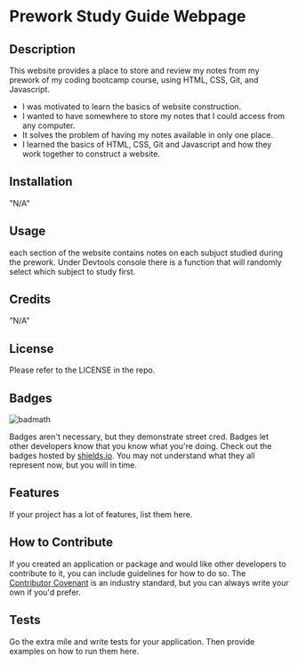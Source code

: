 # Prework Study Guide Webpage

## Description

This website provides a place to store and review my notes from my prework of my coding bootcamp course, using HTML, CSS, Git, and Javascript.

- I was motivated to learn the basics of website construction.
- I wanted to have somewhere to store my notes that I could access from any computer.
- It solves the problem of having my notes available in only one place. 
- I learned the basics of HTML, CSS, Git and Javascript and how they work together to construct a website. 

## Installation

"N/A"

## Usage

each section of the website contains notes on each subjuct studied during the prework. Under Devtools console there is a function that will randomly select which subject to study first. 



## Credits

"N/A"

## License

Please refer to the LICENSE in the repo.

## Badges

![badmath](https://img.shields.io/github/languages/top/nielsenjared/badmath)

Badges aren't necessary, but they demonstrate street cred. Badges let other developers know that you know what you're doing. Check out the badges hosted by [shields.io](https://shields.io/). You may not understand what they all represent now, but you will in time.

## Features

If your project has a lot of features, list them here.

## How to Contribute

If you created an application or package and would like other developers to contribute to it, you can include guidelines for how to do so. The [Contributor Covenant](https://www.contributor-covenant.org/) is an industry standard, but you can always write your own if you'd prefer.

## Tests

Go the extra mile and write tests for your application. Then provide examples on how to run them here.
